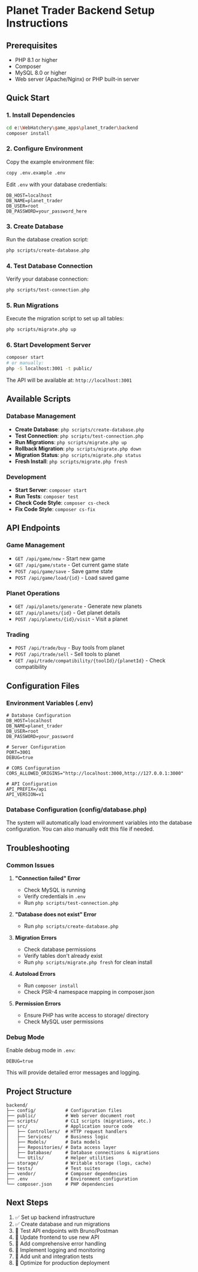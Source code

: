 # Planet Trader Backend Setup Instructions

## Prerequisites

- PHP 8.1 or higher
- Composer
- MySQL 8.0 or higher
- Web server (Apache/Nginx) or PHP built-in server

## Quick Start

### 1. Install Dependencies

```bash
cd e:\WebHatchery\game_apps\planet_trader\backend
composer install
```

### 2. Configure Environment

Copy the example environment file:
```bash
copy .env.example .env
```

Edit `.env` with your database credentials:
```env
DB_HOST=localhost
DB_NAME=planet_trader
DB_USER=root
DB_PASSWORD=your_password_here
```

### 3. Create Database

Run the database creation script:
```bash
php scripts/create-database.php
```

### 4. Test Database Connection

Verify your database connection:
```bash
php scripts/test-connection.php
```

### 5. Run Migrations

Execute the migration script to set up all tables:
```bash
php scripts/migrate.php up
```

### 6. Start Development Server

```bash
composer start
# or manually:
php -S localhost:3001 -t public/
```

The API will be available at: `http://localhost:3001`

## Available Scripts

### Database Management

- **Create Database**: `php scripts/create-database.php`
- **Test Connection**: `php scripts/test-connection.php`
- **Run Migrations**: `php scripts/migrate.php up`
- **Rollback Migration**: `php scripts/migrate.php down`
- **Migration Status**: `php scripts/migrate.php status`
- **Fresh Install**: `php scripts/migrate.php fresh`

### Development

- **Start Server**: `composer start`
- **Run Tests**: `composer test`
- **Check Code Style**: `composer cs-check`
- **Fix Code Style**: `composer cs-fix`

## API Endpoints

### Game Management
- `GET /api/game/new` - Start new game
- `GET /api/game/state` - Get current game state
- `POST /api/game/save` - Save game state
- `POST /api/game/load/{id}` - Load saved game

### Planet Operations
- `GET /api/planets/generate` - Generate new planets
- `GET /api/planets/{id}` - Get planet details
- `POST /api/planets/{id}/visit` - Visit a planet

### Trading
- `POST /api/trade/buy` - Buy tools from planet
- `POST /api/trade/sell` - Sell tools to planet
- `GET /api/trade/compatibility/{toolId}/{planetId}` - Check compatibility

## Configuration Files

### Environment Variables (.env)
```env
# Database Configuration
DB_HOST=localhost
DB_NAME=planet_trader
DB_USER=root
DB_PASSWORD=your_password

# Server Configuration  
PORT=3001
DEBUG=true

# CORS Configuration
CORS_ALLOWED_ORIGINS="http://localhost:3000,http://127.0.0.1:3000"

# API Configuration
API_PREFIX=/api
API_VERSION=v1
```

### Database Configuration (config/database.php)
The system will automatically load environment variables into the database configuration. You can also manually edit this file if needed.

## Troubleshooting

### Common Issues

1. **"Connection failed" Error**
   - Check MySQL is running
   - Verify credentials in `.env`
   - Run `php scripts/test-connection.php`

2. **"Database does not exist" Error**
   - Run `php scripts/create-database.php`

3. **Migration Errors**
   - Check database permissions
   - Verify tables don't already exist
   - Run `php scripts/migrate.php fresh` for clean install

4. **Autoload Errors**
   - Run `composer install`
   - Check PSR-4 namespace mapping in composer.json

5. **Permission Errors**
   - Ensure PHP has write access to storage/ directory
   - Check MySQL user permissions

### Debug Mode

Enable debug mode in `.env`:
```env
DEBUG=true
```

This will provide detailed error messages and logging.

## Project Structure

```
backend/
├── config/           # Configuration files
├── public/           # Web server document root
├── scripts/          # CLI scripts (migrations, etc.)
├── src/              # Application source code
│   ├── Controllers/  # HTTP request handlers
│   ├── Services/     # Business logic
│   ├── Models/       # Data models
│   ├── Repositories/ # Data access layer
│   ├── Database/     # Database connections & migrations
│   └── Utils/        # Helper utilities
├── storage/          # Writable storage (logs, cache)
├── tests/            # Test suites
├── vendor/           # Composer dependencies
├── .env              # Environment configuration
└── composer.json     # PHP dependencies
```

## Next Steps

1. ✅ Set up backend infrastructure
2. ✅ Create database and run migrations  
3. 🔄 Test API endpoints with Bruno/Postman
4. 🔄 Update frontend to use new API
5. 🔄 Add comprehensive error handling
6. 🔄 Implement logging and monitoring
7. 🔄 Add unit and integration tests
8. 🔄 Optimize for production deployment
